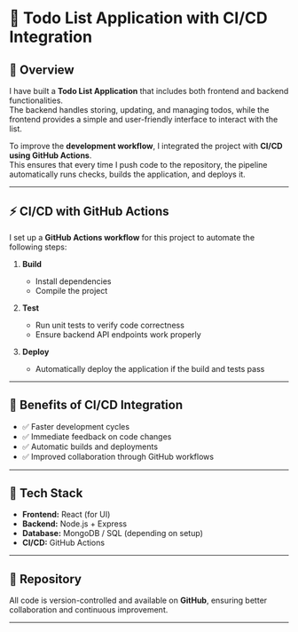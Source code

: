 # 📝 Todo List Application with CI/CD Integration

## 📌 Overview
I have built a **Todo List Application** that includes both frontend and backend functionalities.  
The backend handles storing, updating, and managing todos, while the frontend provides a simple and user-friendly interface to interact with the list.

To improve the **development workflow**, I integrated the project with **CI/CD using GitHub Actions**.  
This ensures that every time I push code to the repository, the pipeline automatically runs checks, builds the application, and deploys it.

---

## ⚡ CI/CD with GitHub Actions
I set up a **GitHub Actions workflow** for this project to automate the following steps:

1. **Build**  
   - Install dependencies  
   - Compile the project  

2. **Test**  
   - Run unit tests to verify code correctness  
   - Ensure backend API endpoints work properly  

3. **Deploy**  
   - Automatically deploy the application if the build and tests pass  

---

## 🚀 Benefits of CI/CD Integration
- ✅ Faster development cycles  
- ✅ Immediate feedback on code changes  
- ✅ Automatic builds and deployments  
- ✅ Improved collaboration through GitHub workflows  

---

## 🔧 Tech Stack
- **Frontend:** React (for UI)  
- **Backend:** Node.js + Express  
- **Database:** MongoDB / SQL (depending on setup)  
- **CI/CD:** GitHub Actions  

---

## 📂 Repository
All code is version-controlled and available on **GitHub**, ensuring better collaboration and continuous improvement.  

---
